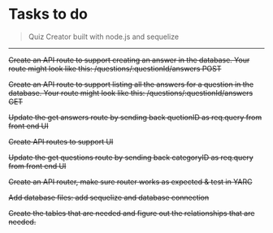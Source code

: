 # Tasks to do

> Quiz Creator built with node.js and sequelize
--------------------------------------

 ~~Create an API route to support creating an answer in the database. Your route might look like this: /questions/:questionId/answers POST~~

~~Create an API route to support listing all the answers for a question in the database. Your route might look like this: /questions/:questionId/answers GET~~

~~Update the get answers route by sending back quetionID as req.query from front end UI~~

~~Create API routes to support UI~~

~~Update the get questions route by sending back categoryID as req.query from front end UI~~

~~Create  an API router, make sure router works as expected & test in YARC~~

~~Add database files: add sequelize and database connection~~

~~Create the tables that are needed and figure out the relationships that are needed.~~

